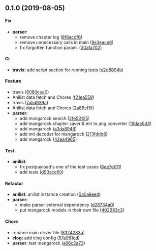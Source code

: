 <a name="0.1.0"></a>
## 0.1.0 (2019-08-05)


#### Fix

* **parser:**
  *  remove chapter log ([8f8acdf6](https://github.com/Egomination/mangapplizer-backend/commit/8f8acdf61c1d54ecb7968cb89b41742f5e19cb22))
  *  remove unnecessary calls in main ([8e3eace6](https://github.com/Egomination/mangapplizer-backend/commit/8e3eace6ee5ece437f3d73b6b1608b529d2f10c1))
  *  fix forgotten function param. ([30afa702](https://github.com/Egomination/mangapplizer-backend/commit/30afa702b5df9b13d69d10e22123e38423aac8e4))

#### Ci

* **travis:**  add script section for running tests ([e2d8894b](https://github.com/Egomination/mangapplizer-backend/commit/e2d8894b38c61582dbd949c19c8d6b84fcfc1e50))

#### Feature

*   travis ([6080cea0](https://github.com/Egomination/mangapplizer-backend/commit/6080cea078cc24522831be809f6306fc38e60bb3))
*   Anilist data fetch and Chores ([f21ea559](https://github.com/Egomination/mangapplizer-backend/commit/f21ea55958e4c5f3d63bca99352be52b6f56b6e8))
*   travis ([7a5d939a](https://github.com/Egomination/mangapplizer-backend/commit/7a5d939a8b33f2a047bb370ea7d9a3339fda97b0))
*   Anilist data fetch and Chores ([2a86cf5f](https://github.com/Egomination/mangapplizer-backend/commit/2a86cf5fd6fe59f6198a58055c380ee606506908))
* **parser:**
  *  add mangarock search ([2fe53125](https://github.com/Egomination/mangapplizer-backend/commit/2fe5312577d2328574a5732cfe92ff1e6b21ec26))
  *  add mangarock chapter saver & mri to png converter ([19dae5d3](https://github.com/Egomination/mangapplizer-backend/commit/19dae5d3683798f72a24008fbb7d823de054a8ec))
  *  add mangarock ([a3da8948](https://github.com/Egomination/mangapplizer-backend/commit/a3da8948fc1c95839f4be94c7d7f443322efec2c))
  *  add mri decoder for mangarock ([213fddb8](https://github.com/Egomination/mangapplizer-backend/commit/213fddb84eda127990cf6049eebbc207ab9a0e6f))
  *  add mangarock ([42ea4965](https://github.com/Egomination/mangapplizer-backend/commit/42ea496512706a2adc4c67f36f8b2fc27a8b5316))

#### Test

* **anilist:**
  *  fix postpayload's one of the test cases ([8ee7e0f1](https://github.com/Egomination/mangapplizer-backend/commit/8ee7e0f18f3e8cdfae4d5ff90f70a50306056305))
  *  add tests ([d93ace90](https://github.com/Egomination/mangapplizer-backend/commit/d93ace9015cf0f3dce328f4085fb4105f503b7f4))

#### Refactor

* **anilist:**  anilist instance creation ([0a0a9eed](https://github.com/Egomination/mangapplizer-backend/commit/0a0a9eed77a752a27c38277baea1a28b91ce2b3d))
* **parser:**
  *  make parser external dependency ([d28734a0](https://github.com/Egomination/mangapplizer-backend/commit/d28734a073a34d7a483b7488db8af8cbc1782fb3))
  *  put mangarock models in their own file ([402683c2](https://github.com/Egomination/mangapplizer-backend/commit/402683c2dca034f6842e784648659a75e0bc75bf))

#### Chore

*   rename main driver file ([8324283a](https://github.com/Egomination/mangapplizer-backend/commit/8324283a4825ce5862a672444a4f1ce26a0a7461))
* **clog:**  add clog config ([57a961cd](https://github.com/Egomination/mangapplizer-backend/commit/57a961cd71a112149f767c83c44cbbce4c42fe4c))
* **parser:**  test mangarock ([a66c2a73](https://github.com/Egomination/mangapplizer-backend/commit/a66c2a7363c9586e1fc295ded174c5325f10b135))



